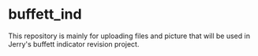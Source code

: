 # buffett_ind
This repository is mainly for uploading files and picture that will be used in Jerry's buffett indicator revision project.
